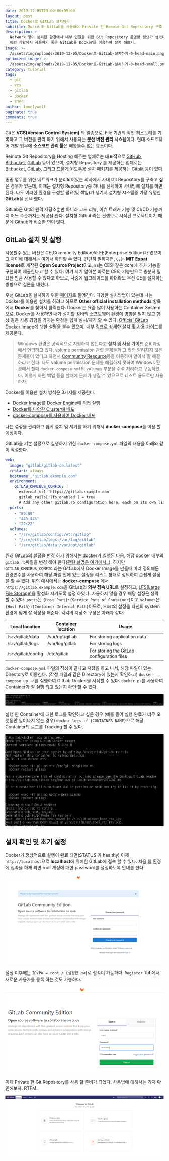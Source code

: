 ```yaml
---
date: 2019-12-05T13:00:00+09:00
layout: post
title: Docker로 GitLab 설치하기
subtitle: Docker와 GitLab을 사용하여 Private 한 Remote Git Repository 구축
description: >-
  Network 망이 분리된 환경에서 내부 인원을 위한 Git Repository 운영할 필요가 생겼다.
  이런 상황에서 사용하기 좋은 GitLab을 Docker를 이용하여 설치 해보자.
image: >-
  /assets/img/uploads/2019-12-05/Docker로-GitLab-설치하기-0-head-main.png
optimized_image: >-
  /assets/img/uploads/2019-12-05/Docker로-GitLab-설치하기-0-head-small.png
category: tutorial
tags:
  - git
  - vcs
  - gitlab
  - docker
  - 망분리
author: lonelywolf
paginate: true
comments: true
---
```


Git은 **VCS(Version Control System)** 의 일종으로, File 기반의 작업 히스토리를 기록하고 그 버전을 관리 하기 위해서 사용되는 **분산 버전 관리 시스템**이다. 현대 소프트웨어 개발 업무에 **소스코드 관리 툴**은 빼놓을수 없는 요소이다.

Remote Git Repository을 Hosting 해주는 업체로는 대표적으로 [GitHub][github-url], [Bitbucket][bitbucket-url], [GitLab][gitlab-url] 등이 있으며, 설치형 Repository 를 제공하는 업체로는 [Bitbucket][bitbucket-url], [GitLab][gitlab-url], 그리고 드물게 윈도우용 설치 패키지를 제공하는 [Gitblit][gitblit-url] 등이 있다.

종종 업무를 위한 네트워크가 분리되어있는 회사에서 사내 Git Repository를 구축고 싶은 경우가 있는데, 이때는 설치형 Repository중 하나를 선택하여 사내망에 설치를 하면 된다. 나도 이러한 환경을 구성할 필요(및 책임)가 생겨서 설치형 시스템중 가장 유명한 **GitLab**을 선택 했다.

GitLab은 Git의 원격 저장소뿐만 아니라 코드 리뷰, 이슈 트래커 기능 및 CI/CD 기능까지 어느 수준까지는 제공을 한다. 설치형 Github라는 컨셉으로 시작된 프로젝트이기 때문에 Github와 비슷한 면이 많다.

## GitLab 설치 및 실행

사용할수 있는 버전은 CE(Community Edition)와 EE(Enterprise Edition)가 있으며 그 차이에 대해서는 [여기][gitlab-ce-or-ee]서 확인할 수 있다. 간단히 말하자면, `CE`는 **MIT Expat license**로 제작된 **Open Source Project**이고, `EE`는 CE와 같은 core에 추가 기능을 구현하여 제공한다고 할 수 있다. 여기 저기 알아본 바로는 CE의 기능만으로 충분히 필요한 만큼 사용할 수 있다고 하므로, 나중에 업그레이드를 하더라도 우선 CE를 설치하는 방향으로 결론을 내렸다.

우선 GitLab을 설치하기 위한 [페이지][gitlab-ce-install]로 들어간다. 다양한 설치방법이 있는데 나는 Docker를 이용한 설치를 하려고 하므로 **Other official installation methods** 항목에서 **Docker**를 찾아서 클릭한다. Docker는 요즘 많이 사용하는 Container System으로, Docker를 사용하면 내가 설치할 장비의 소프트웨어 환경에 영향을 받지 않고 항상 같은 사용 경험을 가지는 환경을 쉽게 설치/제거 할 수 있다. [Official GitLab Docker Image][gitlab-ce-official-docker]에 대한 설명을 볼수 있으며, 내부 링크로 상세한 [설치 및 사용 가이드][gitlab-ce-docker-install]를 제공한다.

> Windows 환경은 공식적으로 지원하지 않는다고 **설치 및 사용 가이드** 준비과정에서 언급하고 있다. volume permission 관련 문제들과 그 밖의 알려지지 않은 문제들이 있다고 하면서 [Community Resource][gitlab-help-url]등을 이용하여 알아서 잘 해결하라고 한다. 나도 volume permission 문제를 해결하지 못하여 Windows 환경에서 할때 `docker-compose.yml`의 `volumes` 부분을 주석 처리하고 구동하였다. 이렇게 하면 백업 등을 할때에 문제가 생길 수 있으므로 테스트 용도로만 사용하자.

Docker를 이용한 설치 방식은 3가지를 제공한다.

- [Docker Image를 Docker Engine에 직접 실행][gitlab-docker-run]
- [Docker를 다양한 Cluster에 배포][gitlab-docker-cluster]
- [docker-compose를 사용하여 Docker 배포][gitlab-docker-compose]

나는 설정을 관리하고 쉽게 설치 및 제거를 하기 위해서 **docker-compose**를 이용 할 예정이다.

GitLab을 기본 설정으로 실행하기 위한 `docker-compose.yml` 파일의 내용을 아래와 같이 작성한다.

```yml
web:
  image: "gitlab/gitlab-ce:latest"
  restart: always
  hostname: "gitlab.example.com"
  environment:
    GITLAB_OMNIBUS_CONFIG: |
      external_url 'https://gitlab.example.com'
      gitlab_rails['lfs_enabled'] = true
      # Add any other gitlab.rb configuration here, each on its own line
  ports:
    - "80:80"
    - "443:443"
    - "22:22"
  volumes:
    - "/srv/gitlab/config:/etc/gitlab"
    - "/srv/gitlab/logs:/var/log/gitlab"
    - "/srv/gitlab/data:/var/opt/gitlab"
```

원래 GitLab의 설정을 변경 하기 위해서는 docker가 실행된 다음, 해당 docker 내부의 `gitlab.rb`파일을 변경 해야 한다([관련 설명은 여기에서..][gitlab-docker-configuration]). 하지만 `GITLAB_OMNIBUS_CONFIG` 라는 GitLab에서 Docker Image를 만들때 미리 정의해둔 환경변수를 사용하여 해당 파일 안에 있는 설정을 리스트 형태로 정의하여 손쉽게 설정을 할 수 있다. 위의 예시에서는 **docker-compose** 에서 `https://gitlab.example.com`을 GitLab의 **외부 접속 URL**로 설정하고, [LFS(Large File Storage)][gitlab-lfs-url]을 활성화 시키도록 설정 하였다. 사용하지 않을 경우 해당 설정은 생략 할 수 있다. `ports`는 `{Host Port}:{Service Port of Container}`이고 `volumes`은 `{Host Path}:{Container Internal Path}`이므로, Host의 설정을 자신의 system 환경에 맞게 잘 작성을 해준다. 각각의 저장소 구성은 아래과 같다.

<table>
  <thead>
    <th>Local location</th>
    <th>Container location</th>
    <th>Usage</th>
  </thead>
  <tbody>
    <tr>
      <td>/srv/gitlab/data</td>
      <td>/var/opt/gitlab</td>
      <td>For storing application data</td>
    </tr>
    <tr>
      <td>/srv/gitlab/logs</td>
      <td>/var/log/gitlab</td>
      <td>For storing logs</td>
    </tr>
    <tr>
      <td>/srv/gitlab/config</td>
      <td>/etc/gitlab</td>
      <td>For storing the GitLab configuration files</td>
    </tr>
  </tbody>
</table>

`docker-compose.yml` 파일의 작성이 끝나고 저장을 하고 나서, 해당 파일이 있는 Directory로 이동한다. (작성 파일과 같은 Directory에 있는지 확인하고) `docker-compose up -d`를 실행하여 GitLab Docker을 시작할 수 있다. `docker ps`를 사용하여 Container가 잘 실행 되고 있는지 확인 할 수 있다.

![Docker run and check image][img-1]

실행 한 Container에 대한 로그를 확인하고 싶은 경우 (예를 들어 실행 완료가 너무 오랫동안 일어나지 않는 경우) `docker logs -f {CONTAINER NAME}`으로 해당 Container의 로그를 Tracking 할 수 있다.

![Docker log check image][img-2]

## 설치 확인 및 초기 설정

Docker가 정상적으로 실행이 완료 되면(STATUS 가 healthy) 이제 `http://localhost`으로 **localhost**에 위치한 GitLab에 접속 할 수 있다. 처음 웹 환경에 접속을 하게 되면 root 계정에 대한 password를 설정하도록 안내를 한다.

![Setup root password][img-3]

설정 이후에는 `ID/PW = root / {설정한 pw}`로 접속이 가능하다. `Register` Tab에서 새로운 사용자를 등록 하는 것도 가능하다.

![Login page][img-4]

이제 Private 한 Git Repository를 사용 할 준비가 되었다. 사용법에 대해서는 각자 확인해보자. RTFM.

![Main page][img-5]

<!-- LINKS -->

[github-url]: https://github.com/
[bitbucket-url]: https://bitbucket.org/
[gitlab-url]: https://gitlab.com/
[gitblit-url]: http://gitblit.com/
[gitlab-ce-or-ee]: https://about.gitlab.com/install/ce-or-ee/
[gitlab-ce-install]: https://about.gitlab.com/install/?version=ce
[gitlab-ce-official-docker]: https://docs.gitlab.com/ce/install/docker.html
[gitlab-ce-docker-install]: https://docs.gitlab.com/omnibus/docker/
[gitlab-help-url]: https://about.gitlab.com/get-help/
[gitlab-docker-run]: https://docs.gitlab.com/omnibus/docker/#run-the-image
[gitlab-docker-cluster]: https://docs.gitlab.com/omnibus/docker/#install-gitlab-into-a-cluster
[gitlab-docker-compose]: https://docs.gitlab.com/omnibus/docker/#install-gitlab-using-docker-compose
[gitlab-docker-configuration]: https://docs.gitlab.com/omnibus/docker/#configure-gitlab
[gitlab-lfs-url]: https://docs.gitlab.com/ee/administration/lfs/manage_large_binaries_with_git_lfs.html

<!-- IMAGES -->

[img-1]: /assets/img/uploads/2019-12-05/Docker로-GitLab-설치하기-1-docker-run.png "Docker run and check image"
[img-2]: /assets/img/uploads/2019-12-05/Docker로-GitLab-설치하기-2-docker-logs.png "Docker log check image"
[img-3]: /assets/img/uploads/2019-12-05/Docker로-GitLab-설치하기-3-setup-root-pw.png "Setup root password"
[img-4]: /assets/img/uploads/2019-12-05/Docker로-GitLab-설치하기-4-login-page.png "Login page"
[img-5]: /assets/img/uploads/2019-12-05/Docker로-GitLab-설치하기-5-main-page.png "Main page"
